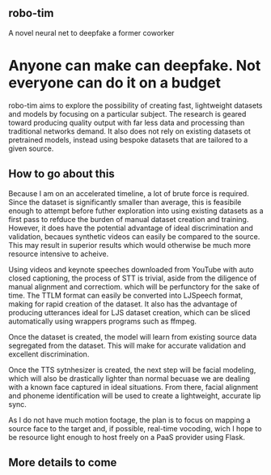 ## robo-tim
A novel neural net to deepfake a former coworker

# Anyone can make can deepfake. Not everyone can do it on a budget

robo-tim aims to explore the possibility of creating fast, lightweight datasets and models by focusing on a particular subject. The research is geared toward producing quality output with far less data and processing than traditional networks demand. It also does not rely on existing datasets ot pretrained models, instead using bespoke datasets that are tailored to a given source.

## How to go about this

Because I am on an accelerated timeline, a lot of brute force is required. Since the dataset is significantly smaller than average, this is feasibile enough to attempt before futher exploration into using existing datasets as a first pass to refduce the burden of manual dataset creation and training. However, it does have the potential advantage of ideal discrimination and validation, becaues synthetic videos can easily be compared to the source. This may result in superior results which would otherwise be much more resource intensive to acheive.

Using videos and keynote speeches downloaded from YouTube with auto closed captioning, the process of STT is trivial, aside from the diligence of manual alignment and correctiom. which will be perfunctory for the sake of time. The TTLM format can easily be converted into LJSpeech format, making for rapid creation of the dataset. It also has the advantage of producing utterances ideal for LJS dataset creation, which can be sliced automatically using wrappers programs such as ffmpeg.

Once the dataset is created, the model will learn from existing source data segregated from the dataset. This will make for accurate validation and excellent discrimination.

Once the TTS sytnhesizer is created, the next step will be facial modeling, which will also be drastically lighter than normal becuase we are dealing with a known face captured in ideal situations. From there, facial alignment and phoneme identification will be used to create a lightweight, accurate lip sync.

As I do not have much motion footage, the plan is to focus on mapping a source face to the target and, if possible, real-time vocoding, wich I hope to be resource light enough to host freely on a PaaS provider using Flask.

## More details to come
